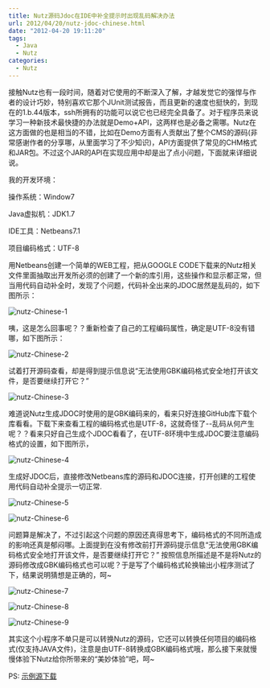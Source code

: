 ```yaml
---
title: Nutz源码Jdoc在IDE中补全提示时出现乱码解决办法
url: 2012/04/20/nutz-jdoc-chinese.html
date: "2012-04-20 19:11:20"
tags: 
  - Java
  - Nutz
categories:
  - Nutz
---
```



接触Nutz也有一段时间，随着对它使用的不断深入了解，才越发觉它的强悍与作者的设计巧妙，特别喜欢它那个JUnit测试报告，而且更新的速度也挺快的，到现在的1.b.44版本，ssh所拥有的功能可以说它也已经完全具备了。对于程序员来说学习一种新技术最快捷的办法就是Demo+API，这两样也是必备之需哪。Nutz在这方面做的也是相当的不错，比如在Demo方面有人贡献出了整个CMS的源码(非常感谢作者的分享哪，从里面学习了不少知识)，API方面提供了常见的CHM格式和JAR包。不过这个JAR的API在实现应用中却是出了点小问题，下面就来详细说说。
 
<!--more-->

我的开发环境：
 
操作系统：Window7
		     
Java虚拟机：JDK1.7
 
IDE工具：Netbeans7.1
 
项目编码格式：UTF-8
 
用Netbeans创建一个简单的WEB工程，把从GOOGLE CODE下载来的Nutz相关文件里面抽取出开发所必须的创建了一个新的库引用，这些操作和显示都正常，但当用代码自动补全时，发现了个问题，代码补全出来的JDOC居然是乱码的，如下图所示：

![nutz-Chinese-1](http://siteimgs.lisenhui.cn/2012/04-20-nutz-Chinese-1.png)

咦，这是怎么回事呢？？重新检查了自己的工程编码属性，确定是UTF-8没有错哪，如下图所示：

![nutz-Chinese-2](http://siteimgs.lisenhui.cn/2012/04-20-nutz-Chinese-2.png)

试着打开源码查看，却是得到提示信息说“无法使用GBK编码格式安全地打开该文件，是否要继续打开它？”

![nutz-Chinese-3](http://siteimgs.lisenhui.cn/2012/04-20-nutz-Chinese-3.png)

难道说Nutz生成JDOC时使用的是GBK编码来的，看来只好连接GitHub库下载个库看看。下载下来查看工程的编码格式也是UTF-8，这就奇怪了--乱码从何产生呢？？看来只好自己生成个JDOC看看了，在UTF-8环境中生成JDOC要注意编码格式的设置，如下图所示，

![nutz-Chinese-4](http://siteimgs.lisenhui.cn/2012/04-20-nutz-Chinese-4.png)

生成好JDOC后，直接修改Netbeans库的源码和JDOC连接，打开创建的工程使用代码自动补全提示一切正常.

![nutz-Chinese-5](http://siteimgs.lisenhui.cn/2012/04-20-nutz-Chinese-5.png)

![nutz-Chinese-6](http://siteimgs.lisenhui.cn/2012/04-20-nutz-Chinese-6.png)

问题算是解决了，不过引起这个问题的原因还真得思考下，编码格式的不同所造成的影响还真是郁闷哪。上面提到在没有修改前打开源码提示信息“无法使用GBK编码格式安全地打开该文件，是否要继续打开它？”  按照信息所描述是不是将Nutz的源码修改成GBK编码格式也可以呢？于是写了个编码格式轮换输出小程序测试了下，结果说明猜想是正确的，呵~

![nutz-Chinese-7](http://siteimgs.lisenhui.cn/2012/04-20-nutz-Chinese-7.png)

![nutz-Chinese-8](http://siteimgs.lisenhui.cn/2012/04-20-nutz-Chinese-8.png)

![nutz-Chinese-9](http://siteimgs.lisenhui.cn/2012/04-20-nutz-Chinese-9.png)

其实这个小程序不单只是可以转换Nutz的源码，它还可以转换任何项目的编码格式(仅支持JAVA文件)，注意是由UTF-8转换成GBK编码格式哦，那么接下来就慢慢体验下Nutz给你所带来的“美妙体验”吧，呵~

PS: [示例源下载](http://dl.iteye.com/topics/download/a3e210f6-cdf8-3abe-9490-e6249ecaef0c)
